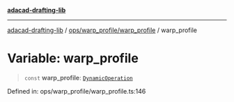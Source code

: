 [**adacad-drafting-lib**](../../../../README.md)

***

[adacad-drafting-lib](../../../../modules.md) / [ops/warp\_profile/warp\_profile](../README.md) / warp\_profile

# Variable: warp\_profile

> `const` **warp\_profile**: [`DynamicOperation`](../../../../objects/datatypes/type-aliases/DynamicOperation.md)

Defined in: ops/warp\_profile/warp\_profile.ts:146

